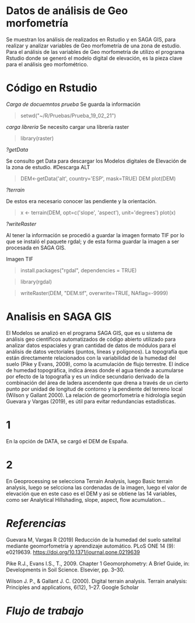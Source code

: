# Datos de análisis de Geo morfometría

Se muestran los análisis de realizados en Rstudio y en SAGA GIS, para realizar y analizar variables de Geo morfometría de una zona de estudio. 
Para el análisis de las variables de Geo morfometría de utilizo el programa Rstudio donde se generó el modelo digital de elevación, es la pieza clave para el análisis geo morfométrico.


# Código en Rstudio 

*Carga de docuemntos prueba*
Se guarda la información
>setwd("~/R/Pruebas/Prueba_19_02_21")
>
*carga libreria*
Se necesito cargar una librería raster

>library(raster)

 *?getData*

Se consulto get Data para descargar los Modelos digitales de Elevación de la zona de estudio.
#Descarga ALT
>DEM<-getData('alt', country='ESP', mask=TRUE)
>DEM
>plot(DEM)

 *?terrain*

De estos era necesario conocer las pendiente y la orientación.
>x <- terrain(DEM, opt=c('slope', 'aspect'), unit='degrees')
>plot(x)

 *?writeRaster*

Al tener la información se procedió a guardar la imagen formato TIF por lo que se instaló el paquete rgdal; y de esta forma guardar la imagen a ser procesada en SAGA GIS.

Imagen TIF
>install.packages("rgdal", dependencies = TRUE)

>library(rgdal)

>writeRaster(DEM, "DEM.tif", overwrite=TRUE, NAflag=-9999)
 
# Analisis en SAGA GIS
El Modelos se analizó en el programa SAGA GIS, que es u sistema de análisis geo científicos automatizados de código abierto utilizado para analizar datos espaciales y gran cantidad de datos de módulos para el análisis de datos vectoriales (puntos, líneas y polígonos).
La topografía que están directamente relacionados con la variabilidad de la humedad del suelo (Pike y Evans, 2009), como la acumulación de flujo terrestre. El índice de humedad topográfica, indica áreas donde el agua tiende a acumularse por efecto de la topografía y es un índice secundario derivado de la combinación del área de ladera ascendente que drena a través de un cierto punto por unidad de longitud de contorno y la pendiente del terreno local (Wilson y Gallant 2000). 
La relación de geomorfometría e hidrología según Guevara y Vargas (2019), es útil para evitar redundancias estadísticas. 

# 1
En la opción de DATA, se cargó el DEM de España.
# 2
En Geoprocessing se selecciona Terrain Analysis, luego Basic terrain analysis, luego se selcciona las cordenadas de la imagen, luego el valor de elevación que en este caso es el DEM y asi se obtiene las 14 variables, como ser Analytical Hillshading, slope, aspect, flow acumulation... 

# *Referencias*
Guevara M, Vargas R (2019) Reducción de la humedad del suelo satelital mediante geomorfometría y aprendizaje automático. PLoS ONE 14 (9): e0219639. https://doi.org/10.1371/journal.pone.0219639

Pike R.J., Evans I.S., T., 2009. Chapter 1 Geomorphometry: A Brief Guide, in: Developments in Soil Science. Elsevier, pp. 3–30.

Wilson J. P., & Gallant J. C. (2000). Digital terrain analysis. Terrain analysis: Principles and applications, 6(12), 1–27. Google Scholar


# *Flujo de trabajo*


